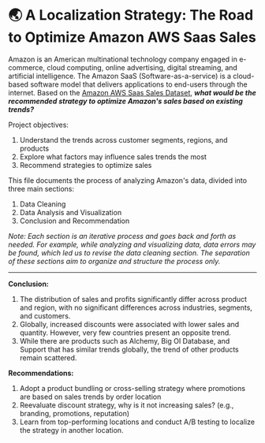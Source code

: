 # 🌏 A Localization Strategy: The Road to Optimize Amazon AWS Saas Sales
Amazon is an American multinational technology company engaged in e-commerce, cloud computing, online advertising, digital streaming, and artificial intelligence. The Amazon SaaS (Software-as-a-service) is a cloud-based software model that delivers applications to end-users through the internet.
Based on the [Amazon AWS Saas Sales Dataset](https://www.kaggle.com/datasets/nnthanh101/aws-saas-sales), ***what would be the recommended strategy to optimize Amazon's sales based on existing trends?***

Project objectives:
1. Understand the trends across customer segments, regions, and products
2. Explore what factors may influence sales trends the most
3. Recommend strategies to optimize sales

This file documents the process of analyzing Amazon's data, divided into three main sections:
1. Data Cleaning
2. Data Analysis and Visualization
3. Conclusion and Recommendation

*Note: Each section is an iterative process and goes back and forth as needed. For example, while analyzing and visualizing data, data errors may be found, which led us to revise the data cleaning section. The separation of these sections aim to organize and structure the process only.*

--------------

**Conclusion:**
1. The distribution of sales and profits significantly differ across product and region, with no significant differences across industries, segments, and customers.
2. Globally, increased discounts were associated with lower sales and quantity. However, very few countries present an opposite trend.
3. While there are products such as Alchemy, Big OI Database, and Support that has similar trends globally, the trend of other products remain scattered.

**Recommendations:**
1. Adopt a product bundling or cross-selling strategy where promotions are based on sales trends by order location
2. Reevaluate discount strategy, why is it not increasing sales? (e.g., branding, promotions, reputation)
3. Learn from top-performing locations and conduct A/B testing to localize the strategy in another location.
